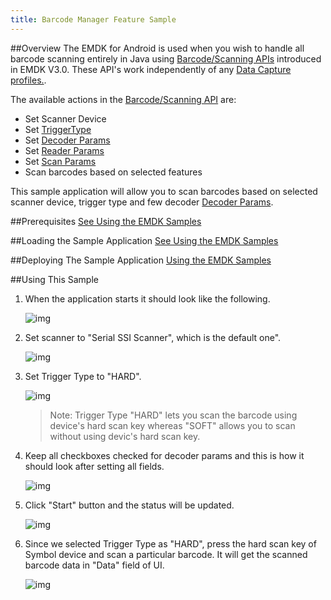 ```yaml
---
title: Barcode Manager Feature Sample
---
```


##Overview
The EMDK for Android is used when you wish to handle all barcode scanning entirely in Java using [Barcode/Scanning APIs](/emdk-for-android/4-0/guide/reference/EMDKList) introduced in EMDK V3.0. These API's work independently of any [Data Capture profiles.](/emdk-for-android/4-0/guide/profiles/profilebarcode).  

The available actions in the [Barcode/Scanning API](/emdk-for-android/4-0/guide/reference/EMDKList) are:
  
* Set Scanner Device  
* Set [TriggerType](/emdk-for-android/4-0/api/Scanner)
* Set [Decoder Params](/emdk-for-android/4-0/api/ScannerConfig-DecoderParams)
* Set [Reader Params](/emdk-for-android/4-0/api/ScannerConfig-ReaderParams)
* Set [Scan Params](/emdk-for-android/4-0/api/ScannerConfig-ScanParams)
* Scan barcodes based on selected features   

This sample application will allow you to scan barcodes based on selected scanner device, trigger type and few decoder [Decoder Params](/emdk-for-android/4-0/api/ScannerConfig-DecoderParams).

##Prerequisites
[See Using the EMDK Samples](/emdk-for-android/4-0/guide/sample/emdksamples)

##Loading the Sample Application
[See Using the EMDK Samples](/emdk-for-android/4-0/guide/sample/emdksamples)

##Deploying The Sample Application
[Using the EMDK Samples](/emdk-for-android/4-0/guide/sample/emdksamples)

##Using This Sample
1. When the application starts it should look like the following.
  
	![img](images/samples/barcode_1.png)
  
2. Set scanner to "Serial SSI Scanner", which is the default one". 

	![img](images/samples/barcode_2.png)

3. Set Trigger Type to "HARD".

	![img](images/samples/barcode_3.png)

	> Note: Trigger Type "HARD" lets you scan the barcode using device's hard scan key whereas "SOFT" allows you to scan without using devic's hard scan key.

4. Keep all checkboxes checked for decoder params and this is how it should look after setting all fields.
    
	![img](images/samples/barcode_4.png)  	

5. Click "Start" button and the status will be updated.

	![img](images/samples/barcode_5.png) 
 
6. Since we selected Trigger Type as "HARD", press the hard scan key of Symbol device and scan a particular barcode. It will get the scanned barcode data in "Data" field of UI.
   
	![img](images/samples/barcode_6.png)  
	
